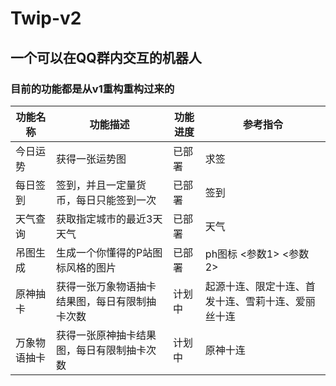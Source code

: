 <!--
 * @Author: 七画一只妖
 * @Date: 2022-01-07 20:25:48
 * @LastEditors: 七画一只妖
 * @LastEditTime: 2022-01-21 12:29:04
 * @Description: file content
-->
# Twip-v2
## 一个可以在QQ群内交互的机器人


### 目前的功能都是从v1重构重构过来的
| 功能名称 | 功能描述 | 功能进度 | 参考指令 |
| ----------- | ----------- | ----------- | ----------- |
| 今日运势 | 获得一张运势图  |已部署|求签|
| 每日签到 | 签到，并且一定量货币，每日只能签到一次 |已部署|签到|
| 天气查询 | 获取指定城市的最近3天天气|已部署|天气|
|吊图生成|生成一个你懂得的P站图标风格的图片|已部署|ph图标 <参数1> <参数2>|
|原神抽卡|获得一张万象物语抽卡结果图，每日有限制抽卡次数|计划中|起源十连、限定十连、首发十连、雪莉十连、爱丽丝十连|
|万象物语抽卡|获得一张原神抽卡结果图，每日有限制抽卡次数|计划中|原神十连|
